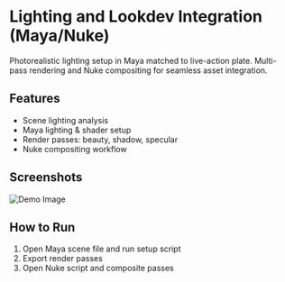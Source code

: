 # Lighting and Lookdev Integration (Maya/Nuke)

Photorealistic lighting setup in Maya matched to live-action plate. Multi-pass rendering and Nuke compositing for seamless asset integration.

## Features
- Scene lighting analysis
- Maya lighting & shader setup
- Render passes: beauty, shadow, specular
- Nuke compositing workflow

## Screenshots
![Demo Image](assets/lighting_lookdev_demo.png)

## How to Run
1. Open Maya scene file and run setup script
2. Export render passes
3. Open Nuke script and composite passes
